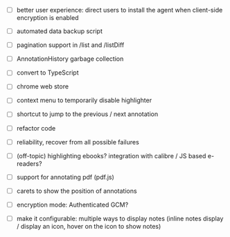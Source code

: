 * [ ] better user experience: direct users to install the agent when client-side encryption is enabled
* [ ] automated data backup script
* [ ] pagination support in /list and /listDiff
* [ ] AnnotationHistory garbage collection
* [ ] convert to TypeScript

* [ ] chrome web store
* [ ] context menu to temporarily disable highlighter
* [ ] shortcut to jump to the previous / next annotation
* [ ] refactor code
* [ ] reliability, recover from all possible failures
* [ ] (off-topic) highlighting ebooks? integration with calibre / JS based e-readers?  

* [ ] support for annotating pdf (pdf.js)
* [ ] carets to show the position of annotations
* [ ] encryption mode: Authenticated GCM?
* [ ] make it configurable: multiple ways to display notes (inline notes display / display an icon, hover on the icon to show notes)
